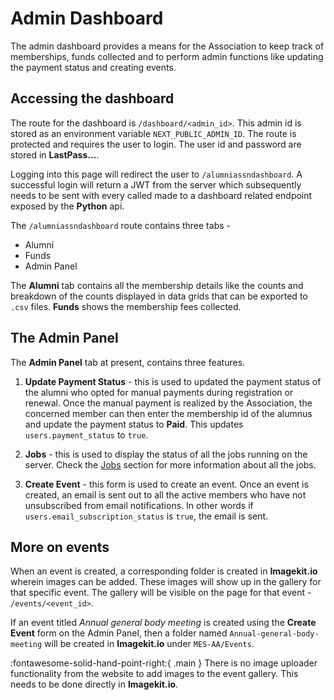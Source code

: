 # Admin Dashboard

The admin dashboard provides a means for the Association to keep track of memberships, funds collected and to perform admin functions like updating the payment status and creating events.

## **Accessing the dashboard**

The route for the dashboard is `/dashboard/<admin_id>`. This admin id is stored as an environment variable `NEXT_PUBLIC_ADMIN_ID`. The route is protected and requires the user to login. The user id and password are stored in **LastPass...**.

Logging into this page will redirect the user to `/alumniassndashboard`. A successful login will return a JWT from the server which subsequently needs to be sent with every called made to a dashboard related endpoint exposed by the **Python** api.

The `/alumniassndashboard` route contains three tabs -

- Alumni
- Funds
- Admin Panel

The **Alumni** tab contains all the membership details like the counts and breakdown of the counts displayed in data grids that can be exported to `.csv` files. **Funds** shows the membership fees collected.

## **The Admin Panel**

The **Admin Panel** tab at present, contains three features.

1. **Update Payment Status** - this is used to updated the payment status of the alumni who opted for manual payments during registration or renewal. Once the manual payment is realized by the Association, the concerned member can then enter the membership id of the alumnus and update the payment status to **Paid**. This updates `users.payment_status` to `true`.

2. **Jobs** - this is used to display the status of all the jobs running on the server. Check the [Jobs](/jobs/introduction) section for more information about all the jobs.

3. **Create Event** - this form is used to create an event. Once an event is created, an email is sent out to all the active members who have not unsubscribed from email notifications. In other words if `users.email_subscription_status` is `true`, the email is sent.

## **More on events**

When an event is created, a corresponding folder is created in **Imagekit.io** wherein images can be added. These images will show up in the gallery for that specific event. The gallery will be visible on the page for that event - `/events/<event_id>`.

If an event titled _Annual general body meeting_ is created using the **Create Event** form on the Admin Panel, then a folder named `Annual-general-body-meeting` will be created in **Imagekit.io** under `MES-AA/Events`.

:fontawesome-solid-hand-point-right:{ .main } There is no image uploader functionality from the website to add images to the event gallery. This needs to be done directly in **Imagekit.io**.
